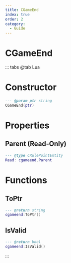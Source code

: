 ```yaml
---
title: CGameEnd
index: true
order: 2
category:
  - Guide
---
```


# CGameEnd

::: tabs
@tab Lua
# Constructor
```lua
--- @param ptr string
CGameEnd(ptr)
```
# Properties
## Parent (Read-Only)
```lua
--- @type CRulePointEntity
Read: cgameend.Parent
```
# Functions
## ToPtr
```lua
--- @return string
cgameend:ToPtr()
```
## IsValid
```lua
--- @return bool
cgameend:IsValid()
```

:::